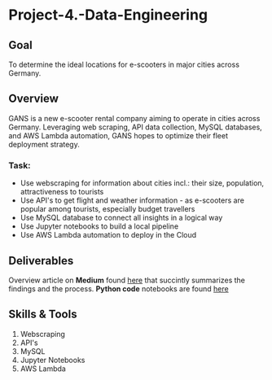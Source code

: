# Project-4.-Data-Engineering

## Goal
To determine the ideal locations for e-scooters in major cities across Germany.

## Overview 
GANS is a new e-scooter rental company aiming to operate in cities across Germany. Leveraging web scraping, API data collection, MySQL databases, and AWS Lambda automation, GANS hopes to optimize their fleet deployment strategy.

### Task: 
* Use webscraping for information about cities incl.: their size, population, attractiveness to tourists
* Use API's to get flight and weather information - as e-scooters are popular among tourists, especially budget travellers
* Use MySQL database to connect all insights in a logical way
* Use Jupyter notebooks to build a local pipeline
* Use AWS Lambda automation to deploy in the Cloud

## Deliverables
Overview article on **Medium** found [here](https://medium.com/@ubp0528/what-goes-into-e-scooter-deployment-a-data-engineering-story-390a2dbcb077) that succintly summarizes the findings and the process.
**Python code** notebooks are found [here]()

## Skills & Tools
1. Webscraping
2. API's 
3. MySQL
4. Jupyter Notebooks
5. AWS Lambda

